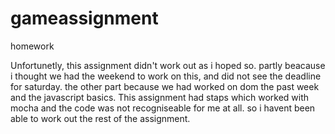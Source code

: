 # gameassignment
homework

Unfortunetly, this assignment didn't work out as i hoped so.
partly beacause i thought we had the weekend to work on this, and did not see the deadline for saturday.
the other part because we had worked on dom the past week and the javascript basics. This assignment had staps which worked with mocha
and the code was not recogniseable for me at all. so i havent been able to work out the rest of the assignment.

